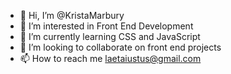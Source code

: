 - 👋 Hi, I’m @KristaMarbury
- 👀 I’m interested in Front End Development
- 🌱 I’m currently learning CSS and JavaScript
- 💞️ I’m looking to collaborate on front end projects
- 📫 How to reach me laetaiustus@gmail.com

<!---
KristaMarbury/KristaMarbury is a ✨ special ✨ repository because its `README.md` (this file) appears on your GitHub profile.
You can click the Preview link to take a look at your changes.
--->
